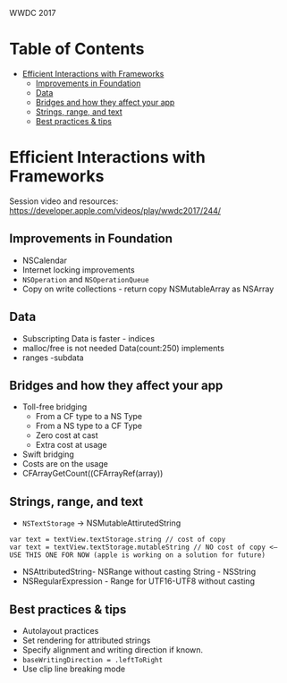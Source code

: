 WWDC 2017

Table of Contents
=================

  * [Efficient Interactions with Frameworks](#efficient-interactions-with-frameworks)
    * [Improvements in Foundation](#improvements-in-foundation)
    * [Data](#data)
    * [Bridges and how they affect your app](#bridges-and-how-they-affect-your-app)
    * [Strings, range, and text](#strings-range-and-text)
    * [Best practices &amp; tips](#best-practices--tips)

# Efficient Interactions with Frameworks
Session video and resources: https://developer.apple.com/videos/play/wwdc2017/244/

## Improvements in Foundation
  - NSCalendar
  - Internet locking improvements
  - `NSOperation` and `NSOperationQueue`
  - Copy on write collections - return copy NSMutableArray as NSArray

## Data
  - Subscripting Data is faster - indices
  - malloc/free is not needed Data(count:250) implements
  - ranges -subdata

## Bridges and how they affect your app
  - Toll-free bridging
    - From a CF type to a NS Type
    - From a NS type to a CF Type
    - Zero cost at cast
    - Extra cost at usage
  - Swift bridging
  - Costs are on the usage
  - CFArrayGetCount((CFArrayRef(array))

## Strings, range, and text
  - `NSTextStorage` -> NSMutableAttirutedString
  ```
  var text = textView.textStorage.string // cost of copy
  var text = textView.textStorage.mutableString // NO cost of copy <— USE THIS ONE FOR NOW (apple is working on a solution for future)
  ```
  - NSAttributedString- NSRange without casting String - NSString
  - NSRegularExpression - Range for UTF16-UTF8 without casting

## Best practices & tips
  - Autolayout practices
  - Set rendering for attributed strings
  - Specify alignment and writing direction if known.
  - `baseWritingDirection = .leftToRight`
  - Use clip line breaking mode

